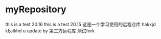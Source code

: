 # myRepository
this is a test 20.16
this is a test 20.15
这是一个学习使用的远程仓库
hakkjd kl;alkhd u
update by 第三方远程库 测试fork 
